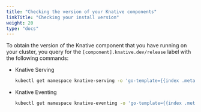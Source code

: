 ```yaml
---
title: "Checking the version of your Knative components"
linkTitle: "Checking your install version"
weight: 20
type: "docs"
---
```


To obtain the version of the Knative component that you have running on your cluster, you query for the
`[component].knative.dev/release` label with the following commands:

* Knative Serving

  ```bash
  kubectl get namespace knative-serving -o 'go-template={{index .metadata.labels "serving.knative.dev/release"}}'
  ```

* Knative Eventing

  ```bash
  kubectl get namespace knative-eventing -o 'go-template={{index .metadata.labels "eventing.knative.dev/release"}}'
  ```
